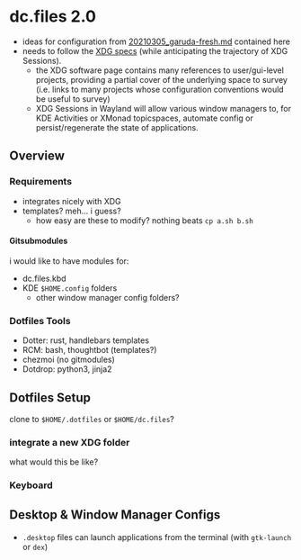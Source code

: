 # dc.files 2.0

- ideas for configuration from [20210305_garuda-fresh.md]() contained here
- needs to follow the [XDG specs](https://www.freedesktop.org/wiki/Software/)
  (while anticipating the trajectory of XDG Sessions).
  - the XDG software page contains many references to user/gui-level projects,
    providing a partial cover of the underlying space to survey (i.e. links to
    many projects whose configuration conventions would be useful to survey)
  - XDG Sessions in Wayland will allow various window managers to, for KDE
    Activities or XMonad topicspaces, automate config or persist/regenerate the
    state of applications.

## Overview

### Requirements

- integrates nicely with XDG
- templates? meh... i guess?
  - how easy are these to modify? nothing beats `cp a.sh b.sh`
  
#### Gitsubmodules

i would like to have modules for:

- dc.files.kbd
- KDE `$HOME.config` folders
  - other window manager config folders?

### Dotfiles Tools

- Dotter: rust, handlebars templates
- RCM: bash, thoughtbot (templates?)
- chezmoi (no gitmodules)
- Dotdrop: python3, jinja2


## Dotfiles Setup

clone to `$HOME/.dotfiles` or `$HOME/dc.files`?

### integrate a new XDG folder

what would this be like?

### Keyboard


## Desktop & Window Manager Configs


#### 

- `.desktop` files can launch applications from the terminal (with `gtk-launch` or `dex`)

###


